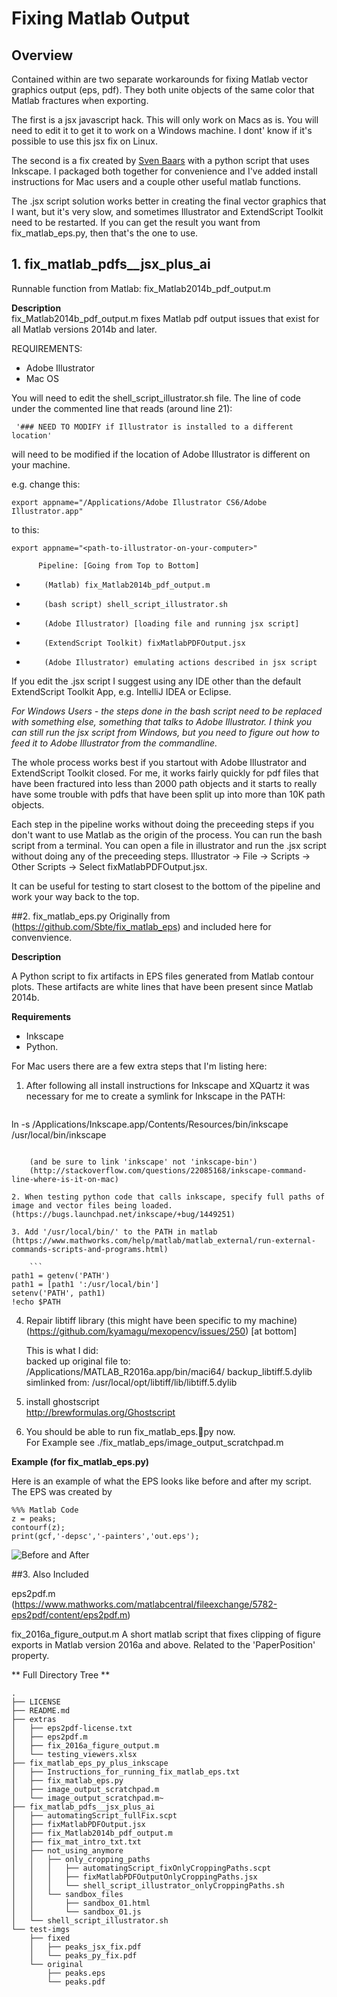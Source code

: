 # Fixing Matlab Output

## Overview
Contained within are two separate workarounds for fixing Matlab vector graphics output (eps, pdf). They both unite objects of the same color that Matlab fractures when exporting.

The first is a jsx javascript hack. This will only work on Macs as is. You will need to edit it to get it to work on a Windows machine. I dont' know if it's possible to use this jsx fix on Linux. 

The second is a fix created by [Sven Baars](https://github.com/Sbte "Sven Baars") with a python script that uses Inkscape. I packaged both together for convenience and I've added install instructions for Mac users and a couple other useful matlab functions.

The .jsx script solution works better in creating the final vector graphics that I want, but it's very slow, and sometimes Illustrator and ExtendScript Toolkit need to be restarted. If you can get the result you want from fix_matlab_eps.py, then that's the one to use.

## 1. fix_matlab_pdfs__jsx_plus_ai
Runnable function from Matlab:
fix_Matlab2014b_pdf_output.m

**Description**  
fix_Matlab2014b_pdf_output.m fixes Matlab pdf output issues that exist for all Matlab versions 2014b and later.

REQUIREMENTS:

- Adobe Illustrator
- Mac OS

You will need to edit the shell_script_illustrator.sh file.
The line of code under the commented line that reads (around line 21):  
``` 
 '### NEED TO MODIFY if Illustrator is installed to a different location'  
 ```
 will need to be modified if the location of Adobe Illustrator is different on your machine.
 
e.g. change this:  
```
export appname="/Applications/Adobe Illustrator CS6/Adobe Illustrator.app"
```
to this:  
 ```
export appname="<path-to-illustrator-on-your-computer>"
```


		  Pipeline: [Going from Top to Bottom]
			 	 	  			 	 	  
-	      (Matlab) fix_Matlab2014b_pdf_output.m    
    
-	      (bash script) shell_script_illustrator.sh    
					  
-	      (Adobe Illustrator) [loading file and running jsx script]  
	      			 
-	      (ExtendScript Toolkit) fixMatlabPDFOutput.jsx
	      			 
-	      (Adobe Illustrator) emulating actions described in jsx script
	      			
If you edit the .jsx script I suggest using any IDE other than the default ExtendScript Toolkit App, e.g. IntelliJ IDEA or Eclipse.

*For Windows Users - the steps done in the bash script need to be replaced with something else, something that talks to Adobe Illustrator. I think you can still run the jsx script from Windows, but you need to figure out how to feed it to Adobe Illustrator from the commandline.*

The whole process works best if you startout with Adobe Illustrator and ExtendScript Toolkit closed. For me, it works fairly quickly for pdf files that have been fractured into less than 2000 path objects and it starts to really have some trouble with pdfs that have been split up into more than 10K path objects.

Each step in the pipeline works without doing the preceeding steps if you don't want to use Matlab as the origin of the process. You can run the bash script from a terminal. You can open a file in illustrator and run the .jsx script without doing any of the preceeding steps.
Illustrator -> File -> Scripts -> Other Scripts -> Select fixMatlabPDFOutput.jsx.

It can be useful for testing to start closest to the bottom of the pipeline and work your way back to the top.

##2. fix_matlab_eps.py
Originally from (https://github.com/Sbte/fix_matlab_eps)
and included here for convenvience. 

**Description**
 
A Python script to fix artifacts in EPS files generated from Matlab contour plots. These artifacts are white lines that have been present since Matlab 2014b.

**Requirements**  
- Inkscape  
- Python.  

For Mac users there are a few extra steps that I'm listing here:

1. After following all install instructions for Inkscape and XQuartz it was necessary for me to create a symlink for Inkscape in the PATH: 
 
	```
ln -s /Applications/Inkscape.app/Contents/Resources/bin/inkscape   /usr/local/bin/inkscape
```  

	(and be sure to link 'inkscape' not 'inkscape-bin')  
	(http://stackoverflow.com/questions/22085168/inkscape-command-line-where-is-it-on-mac)

2. When testing python code that calls inkscape, specify full paths of image and vector files being loaded.  
(https://bugs.launchpad.net/inkscape/+bug/1449251)

3. Add '/usr/local/bin/' to the PATH in matlab  
(https://www.mathworks.com/help/matlab/matlab_external/run-external-commands-scripts-and-programs.html)  

	```
path1 = getenv('PATH')  
path1 = [path1 ':/usr/local/bin']  
setenv('PATH', path1)  
!echo $PATH     
```  

4. Repair libtiff library (this might have been specific to my machine)
(https://github.com/kyamagu/mexopencv/issues/250) [at bottom]  

	This is what I did:  
backed up original file to: /Applications/MATLAB_R2016a.app/bin/maci64/  backup_libtiff.5.dylib  
simlinked from: /usr/local/opt/libtiff/lib/libtiff.5.dylib

5. install ghostscript  
http://brewformulas.org/Ghostscript

6. You should be able to run fix_matlab_eps.py now.  
For Example see ./fix_matlab_eps/image_output_scratchpad.m


**Example (for fix_matlab_eps.py)**

Here is an example of what the EPS looks like before and after my script.  
The EPS was created by

```
%%% Matlab Code
z = peaks;
contourf(z);
print(gcf,'-depsc','-painters','out.eps');
```

![Before and After](http://i.imgur.com/8pp5JYt.png)

##3. Also Included  

eps2pdf.m  
(https://www.mathworks.com/matlabcentral/fileexchange/5782-eps2pdf/content/eps2pdf.m)

fix_2016a_figure_output.m
A short matlab script that fixes clipping of figure exports in Matlab version 2016a and above. Related to the 'PaperPosition' property.  

** Full Directory Tree **  

```
.
├── LICENSE
├── README.md
├── extras
│   ├── eps2pdf-license.txt
│   ├── eps2pdf.m
│   ├── fix_2016a_figure_output.m
│   └── testing_viewers.xlsx
├── fix_matlab_eps_py_plus_inkscape
│   ├── Instructions_for_running_fix_matlab_eps.txt
│   ├── fix_matlab_eps.py
│   ├── image_output_scratchpad.m
│   └── image_output_scratchpad.m~
├── fix_matlab_pdfs__jsx_plus_ai
│   ├── automatingScript_fullFix.scpt
│   ├── fixMatlabPDFOutput.jsx
│   ├── fix_Matlab2014b_pdf_output.m
│   ├── fix_mat_intro_txt.txt
│   ├── not_using_anymore
│   │   ├── only_cropping_paths
│   │   │   ├── automatingScript_fixOnlyCroppingPaths.scpt
│   │   │   ├── fixMatlabPDFOutputOnlyCroppingPaths.jsx
│   │   │   └── shell_script_illustrator_onlyCroppingPaths.sh
│   │   └── sandbox_files
│   │       ├── sandbox_01.html
│   │       └── sandbox_01.js
│   └── shell_script_illustrator.sh
└── test-imgs
    ├── fixed
    │   ├── peaks_jsx_fix.pdf
    │   └── peaks_py_fix.pdf
    └── original
        ├── peaks.eps
        └── peaks.pdf
```
